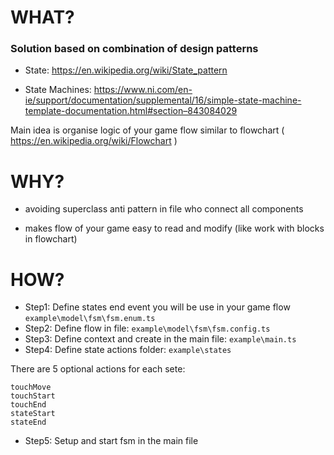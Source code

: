 # WHAT?
### Solution based on combination of design patterns

- State: https://en.wikipedia.org/wiki/State_pattern

- State Machines: https://www.ni.com/en-ie/support/documentation/supplemental/16/simple-state-machine-template-documentation.html#section–843084029

Main idea is organise logic of your game flow similar to flowchart ( https://en.wikipedia.org/wiki/Flowchart )

# WHY?
- avoiding superclass anti pattern in file who connect all components

- makes flow of your game easy to read and modify (like work with blocks in flowchart)

# HOW?
- Step1: Define states end event you will be use in your game flow `example\model\fsm\fsm.enum.ts`
- Step2: Define flow in file: `example\model\fsm\fsm.config.ts`
- Step3: Define context and create in the main file: `example\main.ts`
- Step4: Define state actions folder: `example\states`

There are 5 optional actions for each sete:
```
touchMove
touchStart
touchEnd
stateStart
stateEnd 
```
- Step5: Setup and start fsm in the main file